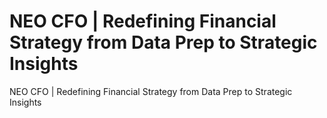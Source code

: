 # NEO CFO | Redefining Financial Strategy from Data Prep to Strategic Insights

NEO CFO | Redefining Financial Strategy from Data Prep to Strategic Insights
